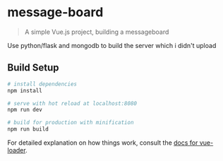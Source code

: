 # message-board

> A simple Vue.js project, building a messageboard

Use python/flask and mongodb to build the server which i didn't upload

## Build Setup

``` bash
# install dependencies
npm install

# serve with hot reload at localhost:8080
npm run dev

# build for production with minification
npm run build
```

For detailed explanation on how things work, consult the [docs for vue-loader](http://vuejs.github.io/vue-loader).
